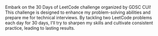 Embark on the 30 Days of LeetCode challenge organized by GDSC CUI! This challenge is designed to enhance my problem-solving abilities and prepare me for technical interviews. By tackling two LeetCode problems each day for 30 days, I'll try to sharpen my skills and cultivate consistent practice, leading to lasting results. 
